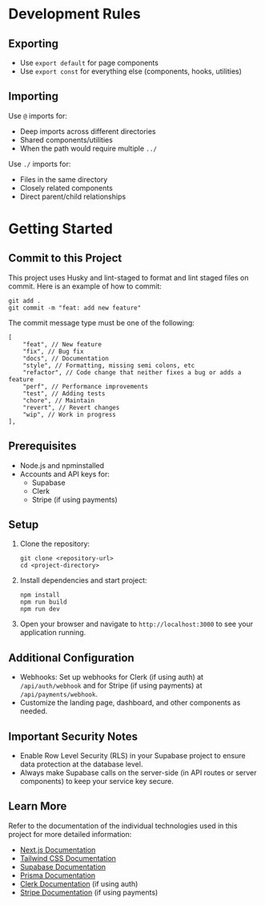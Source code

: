 # Development Rules

## Exporting

-   Use `export default` for page components
-   Use `export const` for everything else (components, hooks, utilities)

## Importing

Use `@` imports for:

-   Deep imports across different directories
-   Shared components/utilities
-   When the path would require multiple `../`

Use `./` imports for:

-   Files in the same directory
-   Closely related components
-   Direct parent/child relationships

# Getting Started

## Commit to this Project

This project uses Husky and lint-staged to format and lint staged files on commit.
Here is an example of how to commit:

```
git add .
git commit -m "feat: add new feature"
```

The commit message type must be one of the following:

```
[
    "feat", // New feature
    "fix", // Bug fix
    "docs", // Documentation
    "style", // Formatting, missing semi colons, etc
    "refactor", // Code change that neither fixes a bug or adds a feature
    "perf", // Performance improvements
    "test", // Adding tests
    "chore", // Maintain
    "revert", // Revert changes
    "wip", // Work in progress
],
```

## Prerequisites

-   Node.js and npminstalled
-   Accounts and API keys for:
    -   Supabase
    -   Clerk
    -   Stripe (if using payments)

## Setup

1. Clone the repository:

    ```
    git clone <repository-url>
    cd <project-directory>
    ```

2. Install dependencies and start project:

    ```
    npm install
    npm run build
    npm run dev
    ```

3. Open your browser and navigate to `http://localhost:3000` to see your application running.

## Additional Configuration

-   Webhooks: Set up webhooks for Clerk (if using auth) at `/api/auth/webhook` and for Stripe (if using payments) at `/api/payments/webhook`.
-   Customize the landing page, dashboard, and other components as needed.

## Important Security Notes

-   Enable Row Level Security (RLS) in your Supabase project to ensure data protection at the database level.
-   Always make Supabase calls on the server-side (in API routes or server components) to keep your service key secure.

## Learn More

Refer to the documentation of the individual technologies used in this project for more detailed information:

-   [Next.js Documentation](https://nextjs.org/docs)
-   [Tailwind CSS Documentation](https://tailwindcss.com/docs)
-   [Supabase Documentation](https://supabase.io/docs)
-   [Prisma Documentation](https://www.prisma.io/docs)
-   [Clerk Documentation](https://clerk.dev/docs) (if using auth)
-   [Stripe Documentation](https://stripe.com/docs) (if using payments)
